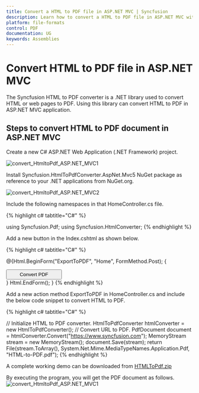 ```yaml
---
title: Convert a HTML to PDF file in ASP.NET MVC | Syncfusion
description: Learn how to convert a HTML to PDF file in ASP.NET MVC with easy steps using Syncfusion .NET HTML converter library.
platform: file-formats
control: PDF
documentation: UG
keywords: Assemblies
---
```


# Convert HTML to PDF file in ASP.NET MVC

The Syncfusion HTML to PDF converter is a .NET library used to convert HTML or web pages to PDF. Using this library can convert HTML to PDF in ASP.NET MVC application.  

## Steps to convert HTML to PDF document in ASP.NET MVC

Create a new C# ASP.NET Web Application (.NET Framework) project.

![convert_HtmltoPdf_ASP.NET_MVC1]()

Install Syncfusion.HtmlToPdfConverter.AspNet.Mvc5  NuGet package as reference to your .NET applications from NuGet.org.

![convert_HtmltoPdf_ASP.NET_MVC2]()

Include the following namespaces in that HomeController.cs file.

{% highlight c# tabtitle="C#" %}

using Syncfusion.Pdf;
using Syncfusion.HtmlConverter;
{% endhighlight %}

Add a new button in the Index.cshtml as shown below.

{% highlight c# tabtitle="C#" %}

@{Html.BeginForm("ExportToPDF", "Home", FormMethod.Post);
{
<div>
    <input type="submit" value="Convert PDF" style="width:150px;height:27px" />
</div>
}
Html.EndForm();
}
{% endhighlight %}

Add a new action method ExportToPDF in HomeController.cs and include the below code snippet to convert HTML to PDF.

{% highlight c# tabtitle="C#" %}

// Initialize HTML to PDF converter.
HtmlToPdfConverter htmlConverter = new HtmlToPdfConverter();
// Convert URL to PDF.
PdfDocument document = htmlConverter.Convert("https://www.syncfusion.com");
MemoryStream stream = new MemoryStream();
document.Save(stream);
 return File(stream.ToArray(), System.Net.Mime.MediaTypeNames.Application.Pdf, "HTML-to-PDF.pdf");
{% endhighlight %}

A complete working demo can be downloaded from [HTMLToPdf.zip](https://www.syncfusion.com/downloads/support/directtrac/general/ze/HTML-to-PDF-MVC-Demo1437749865)

By executing the program, you will get the PDF document as follows.
![convert_HtmltoPdf_ASP.NET_MVC1]()
